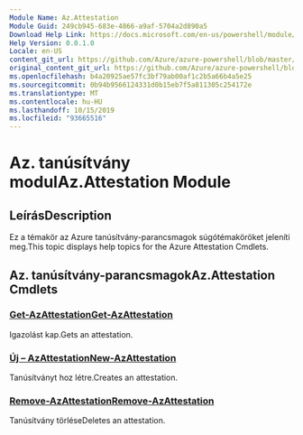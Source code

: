 ```yaml
---
Module Name: Az.Attestation
Module Guid: 249cb945-683e-4866-a9af-5704a2d890a5
Download Help Link: https://docs.microsoft.com/en-us/powershell/module/az.attestation
Help Version: 0.0.1.0
Locale: en-US
content_git_url: https://github.com/Azure/azure-powershell/blob/master/src/Attestation/Attestation/help/Az.Attestation.md
original_content_git_url: https://github.com/Azure/azure-powershell/blob/master/src/Attestation/Attestation/help/Az.Attestation.md
ms.openlocfilehash: b4a20925ae57fc3bf79ab00af1c2b5a66b4a5e25
ms.sourcegitcommit: 0b94b9566124331d0b15eb7f5a811305c254172e
ms.translationtype: MT
ms.contentlocale: hu-HU
ms.lasthandoff: 10/15/2019
ms.locfileid: "93665516"
---
```

# <span data-ttu-id="2d526-101">Az. tanúsítvány modul</span><span class="sxs-lookup"><span data-stu-id="2d526-101">Az.Attestation Module</span></span>
## <span data-ttu-id="2d526-102">Leírás</span><span class="sxs-lookup"><span data-stu-id="2d526-102">Description</span></span>
<span data-ttu-id="2d526-103">Ez a témakör az Azure tanúsítvány-parancsmagok súgótémaköröket jeleníti meg.</span><span class="sxs-lookup"><span data-stu-id="2d526-103">This topic displays help topics for the Azure Attestation Cmdlets.</span></span>

## <span data-ttu-id="2d526-104">Az. tanúsítvány-parancsmagok</span><span class="sxs-lookup"><span data-stu-id="2d526-104">Az.Attestation Cmdlets</span></span>
### [<span data-ttu-id="2d526-105">Get-AzAttestation</span><span class="sxs-lookup"><span data-stu-id="2d526-105">Get-AzAttestation</span></span>](Get-AzAttestation.md)
<span data-ttu-id="2d526-106">Igazolást kap.</span><span class="sxs-lookup"><span data-stu-id="2d526-106">Gets an attestation.</span></span>

### [<span data-ttu-id="2d526-107">Új – AzAttestation</span><span class="sxs-lookup"><span data-stu-id="2d526-107">New-AzAttestation</span></span>](New-AzAttestation.md)
<span data-ttu-id="2d526-108">Tanúsítványt hoz létre.</span><span class="sxs-lookup"><span data-stu-id="2d526-108">Creates an attestation.</span></span>

### [<span data-ttu-id="2d526-109">Remove-AzAttestation</span><span class="sxs-lookup"><span data-stu-id="2d526-109">Remove-AzAttestation</span></span>](Remove-AzAttestation.md)
<span data-ttu-id="2d526-110">Tanúsítvány törlése</span><span class="sxs-lookup"><span data-stu-id="2d526-110">Deletes an attestation.</span></span>

